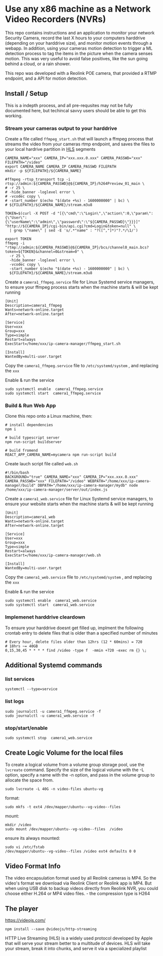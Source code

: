


#  Use any x86 machine as a Network Video Recorders (NVRs)

This repo contains instructions and an application to monitor your network Security Camera, record the last X hours to your computers harddrive (depending on your harddrive size), and monitor motion events through a webapp.  In addition, using your cameras motion detection to trigger a ML detection process to tag the items in the picture when the camera senses motion.  This was very useful to avoid false positives, like the sun going behind a cloud, or a rain shower.

This repo was developed with a Reolink POE camera, that provided a RTMP endpoint, and a API for motion detection.


## Install / Setup

This is a indepth process, and all pre-requsites may not be fully documented here, but techincal savvy users should be able to get this working.

### Stream your cameras output to your harddrive

Create a file called ```ffmpeg_start.sh``` that will launch a ffmpeg process that streams the video from your cameras rtmp endpoint, and saves the files to your local hardrive partition in [HLS](https://en.wikipedia.org/wiki/HTTP_Live_Streaming) segments

```
CAMERA_NAME="xxx" CAMERA_IP="xxx.xxx.0.xxx" CAMERA_PASSWD="xxx" FILEPATH="/video"
export CAMERA_NAME CAMERA_IP CAMERA_PASSWD FILEPATH
mkdir -p ${FILEPATH}/${CAMERA_NAME}

#ffmpeg -rtsp_transport tcp -i rtsp://admin:${CAMERA_PASSWD}@${CAMERA_IP}/h264Preview_01_main \
# -r 25 \
# -hide_banner -loglevel error \
# -vcodec copy \
# -start_number $(echo "$(date +%s) - 1600000000" | bc) \
# ${FILEPATH}/${CAMERA_NAME}/stream.m3u8

TOKEN=$(curl -X POST -d "[{\"cmd\":\"Login\",\"action\":0,\"param\":{\"User\":{\"userName\":\"admin\",\"password\":\"${CAMERA_PASSWD}\"}}}]" "http://${CAMERA_IP}/cgi-bin/api.cgi?cmd=Login&token=null" \
  | grep \"name\" | sed -E 's/.*"name" : "?([^,"]*)"?.*/\1/')
  
export TOKEN
ffmpeg -i "rtmp://admin:${CAMERA_PASSWD}@${CAMERA_IP}/bcs/channel0_main.bcs?token=${TOKEN}&channel=0&stream=0" \
  -r 25 \
  -hide_banner -loglevel error \
  -vcodec copy \
  -start_number $(echo "$(date +%s) - 1600000000" | bc) \
  ${FILEPATH}/${CAMERA_NAME}/stream.m3u8
```

Create a ```camera1_ffmpeg.service``` file for Linux Systemd service managers, to ensure your ffmpeg process starts when the machine starts & will be kept running

```
[Unit]
Description=camera1_ffmpeg
Wants=network-online.target
After=network-online.target

[Service]
User=xxx
Group=xxx
Type=simple
Restart=always
ExecStart=/home/xxx/ip-camera-manager/ffmpeg_start.sh

[Install]
WantedBy=multi-user.target
```

Copy the ```camera1_ffmpeg.service``` file to ```/etc/systemd/system``` , and replacing the ```xxx```

Enable & run the service

```
sudo systemctl enable  camera1_ffmpeg.service
sudo systemctl start  camera1_ffmpeg.service
```

### Build & Run Web App

Clone this repo onto a Linux machine, then: 


```
# install dependencies
npm i

# build typescript server
npm run-script buildserver

# build fromend
REACT_APP_CAMERA_NAME=mycamera npm run-script build
```

Create lauch script file called ```web.sh```
```
#!/bin/bash
BACKGROUND="true" CAMERA_NAME="xxx" CAMERA_IP="xxx.xxx.0.xxx" CAMERA_PASSWD="xxx" FILEPATH="/video" WEBPATH="/home/xxx/ip-camera-manager/build" DBPATH="/home/xxx/ip-camera-manager/mydb" node /home/xxx/ip-camera-manager/server/out/index.js

```

Create a ```camera1_web.service``` file for Linux Systemd service managers, to ensure your website starts when the machine starts & will be kept running

```
[Unit]
Description=camera1_web
Wants=network-online.target
After=network-online.target

[Service]
User=xxx
Group=xxx
Type=simple
Restart=always
ExecStart=/home/xxx/ip-camera-manager/web.sh

[Install]
WantedBy=multi-user.target
```

Copy the ```camera1_web.service``` file to ```/etc/systemd/system``` , and replacing the ```xxx```

Enable & run the service

```
sudo systemctl enable  camera1_web.service
sudo systemctl start  camera1_web.service
```

### Implemenet harddrive cleardown

To ensure your harddrive doesnt get filled up, implment the following crontab entry to delete files that is older than a specified number of minutes

```
# Every hour, delete files older than 12hrs (12 * 60mins) = 720
# 18hrs ~= 40GB
0,15,30,45 * * * * find /video -type f  -mmin +720 -exec rm {} \;
```

## Additional Systemd commands

### list services
```
systemctl --type=service
```
### list logs
```
sudo journalctl -u camera1_ffmpeg.service -f
sudo journalctl -u camera1_web.service -f
```
### stop/start/enable
```
sudo systemctl stop  camera1_web.service
```



## Create Logic Volume for the local files 

To create a logical volume from a volume group storage pool, use the ```lvcreate``` command. Specify the size of the logical volume with the -L option, specify a name with the -n option, and pass in the volume group to allocate the space from.

```
sudo lvcreate -L 40G -n video-files ubuntu-vg
```

format:
```
sudo mkfs -t ext4 /dev/mapper/ubuntu--vg-video--files
```

mount:

```
mkdir /video
sudo mount /dev/mapper/ubuntu--vg-video--files  /video
```

ensure its always mounted:
```
sudo vi /etc/fstab
/dev/mapper/ubuntu--vg-video--files /video ext4 defaults 0 0
```



## Video Format Info

The video encapsulation format used by all Reolink cameras is MP4. So the video's format we download via Reolink Client or Reolink app is MP4. But when using USB disk to backup videos directly from Reolink NVR, you could choose either H.264 or MP4 video files. - the compression type is H264


## The player

https://videojs.com/

```
npm install --save @videojs/http-streaming
```


HTTP Live Streaming (HLS) is a widely used protocol developed by Apple that will serve your stream better to a multitude of devices. HLS will take your stream, break it into chunks, and serve it via a specialized playlist

